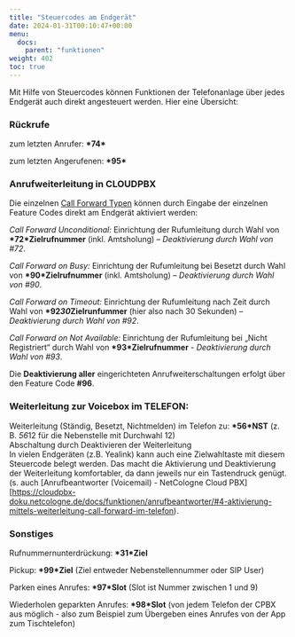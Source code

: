 ```yaml
---
title: "Steuercodes am Endgerät"
date: 2024-01-31T00:10:47+00:00
menu:
  docs:
    parent: "funktionen"
weight: 402
toc: true
---
```


Mit Hilfe von Steuercodes können Funktionen der Telefonanlage über jedes Endgerät auch direkt angesteuert werden. Hier eine Übersicht:

### Rückrufe

 zum letzten Anrufer:      __\*74*__ <br>

 zum letzten Angerufenen:  __\*95*__ <br>


### Anrufweiterleitung in CLOUDPBX

Die einzelnen [Call Forward Typen](https://cloudpbx-doku.netcologne.de/docs/funktionen/anrufweiterleitung/#call-forward-typen) können durch Eingabe der einzelnen Feature Codes direkt am Endgerät aktiviert werden:

*Call Forward Unconditional:* Einrichtung der Rufumleitung durch Wahl von **\*72*Zielrufnummer** (inkl. Amtsholung) – *Deaktivierung durch Wahl von #72*.

*Call Forward on Busy:* Einrichtung der Rufumleitung bei Besetzt durch Wahl von **\*90*Zielrufnummer** (inkl. Amtsholung) – *Deaktivierung durch Wahl von #90*.

*Call Forward on Timeout:* Einrichtung der Rufumleitung nach Zeit durch Wahl von **\*92*30*Zielrunfummer** (hier also nach 30 Sekunden) – *Deaktivierung durch Wahl von #92*.

*Call Forward on Not Available:* Einrichtung der Rufumleitung bei „Nicht Registriert“ durch Wahl von **\*93*Zielrufnummer** - *Deaktivierung durch Wahl von #93*.

Die **Deaktivierung aller** eingerichteten Anrufweiterschaltungen erfolgt über den Feature Code **#96**.


### Weiterleitung zur Voicebox im TELEFON:

Weiterleitung (Ständig, Besetzt, Nichtmelden) im Telefon zu: **\*56*NST** (z. B. *56*12 für die Nebenstelle mit Durchwahl 12)<br>
Abschaltung durch Deaktivieren der Weiterleitung<br>
In vielen Endgeräten (z.B. Yealink) kann auch eine Zielwahltaste mit diesem Steuercode belegt werden. Das macht die Aktivierung und Deaktivierung der Weiterleitung komfortabler, da dann jeweils nur ein Tastendruck genügt. (s. auch [Anrufbeantworter (Voicemail) - NetCologne Cloud PBX][https://cloudpbx-doku.netcologne.de/docs/funktionen/anrufbeantworter/#4-aktivierung-mittels-weiterleitung-call-forward-im-telefon).


### Sonstiges

 Rufnummernunterdrückung: **\*31*Ziel**<br>
 
 Pickup: **\*99*Ziel** (Ziel entweder Nebenstellennummer oder SIP User)<br>
 
 Parken eines Anrufes: **\*97*Slot** (Slot ist Nummer zwischen 1 und 9)<br>
 
 Wiederholen geparkten Anrufes: **\*98*Slot** (von jedem Telefon der CPBX aus möglich - also zum Beispiel zum Übergeben eines Anrufes von der App zum Tischtelefon)<br>
